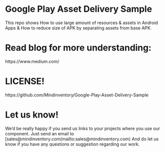 <h1>Google Play Asset Delivery Sample</h1>

This repo shows How to use large amount of resources & assets in Android Apps & How to reduce size of APK by separating assets from base APK.

<h1> Read blog for more understanding: </h1>
https://www.medium.com/

<h1>LICENSE!</h1>
https://github.com/Mindinventory/Google-Play-Asset-Delivery-Sample

<h1>Let us know!</h1>
We’d be really happy if you send us links to your projects where you use our component. Just send an email to [sales@mindinventory.com(mailto:sales@mindinventory.com) And do let us know if you have any questions or suggestion regarding our work.

